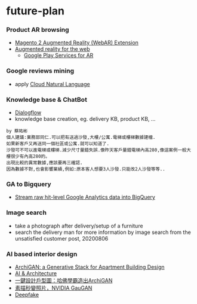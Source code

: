 # future-plan

### Product AR browsing
* [Magento 2 Augmented Reality (WebAR) Extension](https://store.webkul.com/magento2-webar-product-image.html)
* [Augmented reality for the web](https://developers.google.com/web/updates/2018/06/ar-for-the-web)
  * [Google Play Services for AR](https://play.google.com/store/apps/details?id=com.google.ar.core&e=-EnableAppDetailsPageRedesign)

### Google reviews mining
* apply [Cloud Natural Language](https://cloud.google.com/natural-language#section-1)

### Knowledge base & ChatBot
* [Dialogflow](https://cloud.google.com/dialogflow/docs)
* knowledge base creation, eg. delivery KB, product KB, ...
```
by 蔡祐彬
個人建議:業務部同仁.可以把有送過沙發,大樓/公寓.電梯或樓梯數據建檔.
如果新客戶又再送同一個社區或公寓.就可以知道了.
沙發可不可以進電梯或樓梯.減少尺寸量錯失誤.像昨天客戶量錯電梯內高280,像這案例一般大樓很少有內高280的。
出現比較的異常數據,應該要再三確認.
因為數據不對,也會影響業績,例如:原本客人想要3人沙發.只能改2人沙發等等..
```

### GA to Bigquery
* [Stream raw hit-level Google Analytics data into BigQuery](https://github.com/lnklnklnk/ga-bq)

### Image search 
* take a photograph after delivery/setup of a furniture
* search the delivery man for more information by image search from the unsatisfied customer post, 20200806

### AI based interior design
* [ArchiGAN: a Generative Stack for Apartment Building Design](https://devblogs.nvidia.com/archigan-generative-stack-apartment-building-design/)
* [AI & Architecture](https://towardsdatascience.com/ai-architecture-f9d78c6958e0)
* [一鍵設計戶型圖：哈佛學霸造出ArchiGAN](https://kknews.cc/zh-tw/design/y3pom5b.html)
* [素描秒變照片，NVIDIA GauGAN](http://www.pcdiy.com.tw/detail/14254)
* [Deepfake](https://www.bnext.com.tw/article/56202/ai-deepfake-lucid-film)
